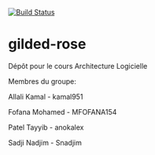 [![Build Status](https://travis-ci.org/anokalex/gilded-rose.svg?branch=master)](https://travis-ci.org/anokalex/gilded-rose.svg?branch=master)

# gilded-rose
Dépôt pour le cours Architecture Logicielle

Membres du groupe:

 Allali Kamal - kamal951
 
 Fofana Mohamed - MFOFANA154
  
 Patel Tayyib - anokalex
 
 Sadji Nadjim - Snadjim
  
